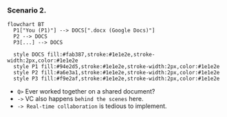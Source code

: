 ### Scenario 2.

<!-- new_lines: 2 -->

```mermaid +render
flowchart BT
  P1["You (P1)"] --> DOCS[".docx (Google Docs)"]
  P2 --> DOCS
  P3[...] --> DOCS

  style DOCS fill:#fab387,stroke:#1e1e2e,stroke-width:2px,color:#1e1e2e
  style P1 fill:#94e2d5,stroke:#1e1e2e,stroke-width:2px,color:#1e1e2e
  style P2 fill:#a6e3a1,stroke:#1e1e2e,stroke-width:2px,color:#1e1e2e
  style P3 fill:#f9e2af,stroke:#1e1e2e,stroke-width:2px,color:#1e1e2e
```

<!-- pause -->
<!-- new_lines: 3 -->
<!-- incremental_lists: true -->

- `Q>` Ever worked together on a shared document?
- `->` VC also happens `behind the scenes` here.
- `-> Real-time collaboration` is tedious to implement.

<!-- incremental_lists: false -->
